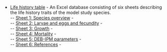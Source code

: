- [Life history table](LIFE_HISTORY_TABLE.xlsx) - An Excel database consisting of six sheets describing the life history traits of the model study species.<br>
  -- [Sheet 1: Species overview](LIFE_HISTORY_TABLE.xlsx) - <br>
  -- [Sheet 2: Larvae and eggs and fecundity](LIFE_HISTORY_TABLE.xlsx) - <br>
  -- [Sheet 3: Growth](LIFE_HISTORY_TABLE.xlsx) - <br>
  -- [Sheet 4: Mortality](LIFE_HISTORY_TABLE.xlsx) - <br>
  -- [Sheet 5: DEB-IPM parameters](LIFE_HISTORY_TABLE.xlsx) - <br>
  -- [Sheet 6: References](LIFE_HISTORY_TABLE.xlsx) - <br>
